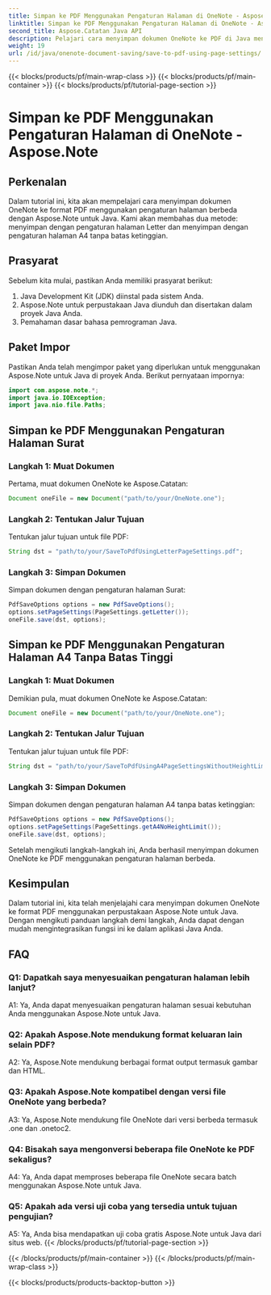 ```yaml
---
title: Simpan ke PDF Menggunakan Pengaturan Halaman di OneNote - Aspose.Note
linktitle: Simpan ke PDF Menggunakan Pengaturan Halaman di OneNote - Aspose.Note
second_title: Aspose.Catatan Java API
description: Pelajari cara menyimpan dokumen OneNote ke PDF di Java menggunakan perpustakaan Aspose.Note. Panduan langkah demi langkah dengan contoh kode untuk berbagai pengaturan halaman.
weight: 19
url: /id/java/onenote-document-saving/save-to-pdf-using-page-settings/
---
```


{{< blocks/products/pf/main-wrap-class >}}
{{< blocks/products/pf/main-container >}}
{{< blocks/products/pf/tutorial-page-section >}}

# Simpan ke PDF Menggunakan Pengaturan Halaman di OneNote - Aspose.Note

## Perkenalan

Dalam tutorial ini, kita akan mempelajari cara menyimpan dokumen OneNote ke format PDF menggunakan pengaturan halaman berbeda dengan Aspose.Note untuk Java. Kami akan membahas dua metode: menyimpan dengan pengaturan halaman Letter dan menyimpan dengan pengaturan halaman A4 tanpa batas ketinggian.

## Prasyarat

Sebelum kita mulai, pastikan Anda memiliki prasyarat berikut:

1. Java Development Kit (JDK) diinstal pada sistem Anda.
2. Aspose.Note untuk perpustakaan Java diunduh dan disertakan dalam proyek Java Anda.
3. Pemahaman dasar bahasa pemrograman Java.

## Paket Impor

Pastikan Anda telah mengimpor paket yang diperlukan untuk menggunakan Aspose.Note untuk Java di proyek Anda. Berikut pernyataan impornya:

```java
import com.aspose.note.*;
import java.io.IOException;
import java.nio.file.Paths;
```

## Simpan ke PDF Menggunakan Pengaturan Halaman Surat

### Langkah 1: Muat Dokumen

Pertama, muat dokumen OneNote ke Aspose.Catatan:

```java
Document oneFile = new Document("path/to/your/OneNote.one");
```

### Langkah 2: Tentukan Jalur Tujuan

Tentukan jalur tujuan untuk file PDF:

```java
String dst = "path/to/your/SaveToPdfUsingLetterPageSettings.pdf";
```

### Langkah 3: Simpan Dokumen

Simpan dokumen dengan pengaturan halaman Surat:

```java
PdfSaveOptions options = new PdfSaveOptions();
options.setPageSettings(PageSettings.getLetter());
oneFile.save(dst, options);
```

## Simpan ke PDF Menggunakan Pengaturan Halaman A4 Tanpa Batas Tinggi

### Langkah 1: Muat Dokumen

Demikian pula, muat dokumen OneNote ke Aspose.Catatan:

```java
Document oneFile = new Document("path/to/your/OneNote.one");
```

### Langkah 2: Tentukan Jalur Tujuan

Tentukan jalur tujuan untuk file PDF:

```java
String dst = "path/to/your/SaveToPdfUsingA4PageSettingsWithoutHeightLimit.pdf";
```

### Langkah 3: Simpan Dokumen

Simpan dokumen dengan pengaturan halaman A4 tanpa batas ketinggian:

```java
PdfSaveOptions options = new PdfSaveOptions();
options.setPageSettings(PageSettings.getA4NoHeightLimit());
oneFile.save(dst, options);
```

Setelah mengikuti langkah-langkah ini, Anda berhasil menyimpan dokumen OneNote ke PDF menggunakan pengaturan halaman berbeda.

## Kesimpulan

Dalam tutorial ini, kita telah menjelajahi cara menyimpan dokumen OneNote ke format PDF menggunakan perpustakaan Aspose.Note untuk Java. Dengan mengikuti panduan langkah demi langkah, Anda dapat dengan mudah mengintegrasikan fungsi ini ke dalam aplikasi Java Anda.

## FAQ

### Q1: Dapatkah saya menyesuaikan pengaturan halaman lebih lanjut?

A1: Ya, Anda dapat menyesuaikan pengaturan halaman sesuai kebutuhan Anda menggunakan Aspose.Note untuk Java.

### Q2: Apakah Aspose.Note mendukung format keluaran lain selain PDF?

A2: Ya, Aspose.Note mendukung berbagai format output termasuk gambar dan HTML.

### Q3: Apakah Aspose.Note kompatibel dengan versi file OneNote yang berbeda?

A3: Ya, Aspose.Note mendukung file OneNote dari versi berbeda termasuk .one dan .onetoc2.

### Q4: Bisakah saya mengonversi beberapa file OneNote ke PDF sekaligus?

A4: Ya, Anda dapat memproses beberapa file OneNote secara batch menggunakan Aspose.Note untuk Java.

### Q5: Apakah ada versi uji coba yang tersedia untuk tujuan pengujian?

A5: Ya, Anda bisa mendapatkan uji coba gratis Aspose.Note untuk Java dari situs web.
{{< /blocks/products/pf/tutorial-page-section >}}

{{< /blocks/products/pf/main-container >}}
{{< /blocks/products/pf/main-wrap-class >}}

{{< blocks/products/products-backtop-button >}}
